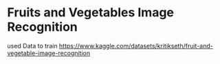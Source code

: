 # Fruits and Vegetables Image Recognition
used Data to train https://www.kaggle.com/datasets/kritikseth/fruit-and-vegetable-image-recognition
